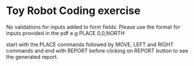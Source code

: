 # Toy Robot Coding exercise

No validations for inputs added to form fields. Please use the format for inputs provided in the pdf
e.g PLACE 0,0,NORTH

start with the PLACE commands
followed by MOVE, LEFT and RIGHT commands
and end with REPORT before clicking on REPORT button to see the generated report.

